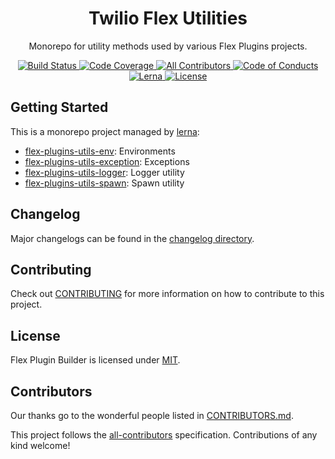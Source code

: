 <h1 align="center">Twilio Flex Utilities</h1>
<p align="center">Monorepo for utility methods used by various Flex Plugins projects.
</p>

<p align="center">
    <a href="https://travis-ci.com/twilio-labs/flex-plugins-utils">
        <img src="https://travis-ci.com/twilio-labs/flex-plugins-utils.svg?branch=main" title="Build Status" />
    </a>
    <a href="https://codecov.io/gh/twilio-labs/flex-plugins-utils">
        <img src="https://codecov.io/gh/twilio-labs/flex-plugins-utils/branch/main/graph/badge.svg" title="Code Coverage" />
    </a>
    <a href="#contributors">
        <img src="https://img.shields.io/badge/all_contributors-2-orange.svg?style=square" title="All Contributors" />
    </a>
    <a href="./CODE_OF_CONDUCT.md">
        <img src="https://img.shields.io/badge/%F0%9F%92%96-code%20of%20conduct-ff69b4.svg?style=square" title="Code of Conducts" />
    </a>
    <a href="https://lernajs.io/">
        <img src="https://img.shields.io/badge/maintained%20with-lerna-cc00ff.svg?style=flat-squar" title="Lerna" />
    </a>
    <a href="./LICENSE">
        <img src="https://img.shields.io/badge/license-MIT-green.svg" title="License" />
    </a>
</p>

## Getting Started

This is a monorepo project managed by [lerna](https://github.com/lerna/lerna):

- [flex-plugins-utils-env](packages/flex-plugins-utils-env): Environments
- [flex-plugins-utils-exception](packages/flex-plugins-utils-exception): Exceptions
- [flex-plugins-utils-logger](packages/flex-plugins-utils-logger): Logger utility
- [flex-plugins-utils-spawn](packages/flex-plugins-utils-spawn): Spawn utility

## Changelog

Major changelogs can be found in the [changelog directory](/changelog).

## Contributing

Check out [CONTRIBUTING](CONTRIBUTING.md) for more information on how to contribute to this project.

## License

Flex Plugin Builder is licensed under [MIT](LICENSE).

## Contributors

Our thanks go to the wonderful people listed in [CONTRIBUTORS.md](CONTRIBUTORS.md).

This project follows the [all-contributors](https://github.com/kentcdodds/all-contributors) specification. Contributions of any kind welcome!
